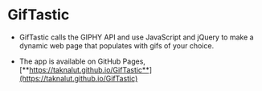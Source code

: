 # GifTastic

- GifTastic calls the GIPHY API and use JavaScript and jQuery to make a dynamic web page that populates with gifs of your choice. 

- The app is available on GitHub Pages, [**https://taknalut.github.io/GifTastic**](https://taknalut.github.io/GifTastic) 
